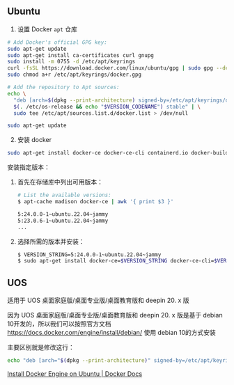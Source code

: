 ## Ubuntu
1. 设置 Docker `apt` 仓库

```bash
# Add Docker's official GPG key:
sudo apt-get update
sudo apt-get install ca-certificates curl gnupg
sudo install -m 0755 -d /etc/apt/keyrings
curl -fsSL https://download.docker.com/linux/ubuntu/gpg | sudo gpg --dearmor -o /etc/apt/keyrings/docker.gpg
sudo chmod a+r /etc/apt/keyrings/docker.gpg

# Add the repository to Apt sources:
echo \
  "deb [arch=$(dpkg --print-architecture) signed-by=/etc/apt/keyrings/docker.gpg] https://download.docker.com/linux/ubuntu \
  $(. /etc/os-release && echo "$VERSION_CODENAME") stable" | \
  sudo tee /etc/apt/sources.list.d/docker.list > /dev/null

sudo apt-get update
```
2. 安装 docker
```bash
sudo apt-get install docker-ce docker-ce-cli containerd.io docker-buildx-plugin docker-compose-plugin
```

安装指定版本：

1. 首先在存储库中列出可用版本：

   ```bash
   # List the available versions:
   $ apt-cache madison docker-ce | awk '{ print $3 }'
   
   5:24.0.0-1~ubuntu.22.04~jammy
   5:23.0.6-1~ubuntu.22.04~jammy
   ...
   ```

2. 选择所需的版本并安装：

   ```bash
   $ VERSION_STRING=5:24.0.0-1~ubuntu.22.04~jammy
   $ sudo apt-get install docker-ce=$VERSION_STRING docker-ce-cli=$VERSION_STRING containerd.io docker-buildx-plugin docker-compose-plugin
   ```


## UOS
适用于 UOS 桌面家庭版/桌面专业版/桌面教育版和 deepin 20. x 版

因为 UOS 桌面家庭版/桌面专业版/桌面教育版和 deepin 20. x 版是基于 debian 10开发的，所以我们可以按照官方文档 https://docs.docker.com/engine/install/debian/ 使用 debian 10的方式安装

主要区别就是修改这行：

```bash
echo "deb [arch="$(dpkg --print-architecture)" signed-by=/etc/apt/keyrings/docker.gpg] https://download.docker.com/linux/debian  buster stable" |  sudo tee /etc/apt/sources.list.d/docker.list > /dev/null
```


[Install Docker Engine on Ubuntu | Docker Docs](https://docs.docker.com/engine/install/ubuntu/#install-using-the-repository)